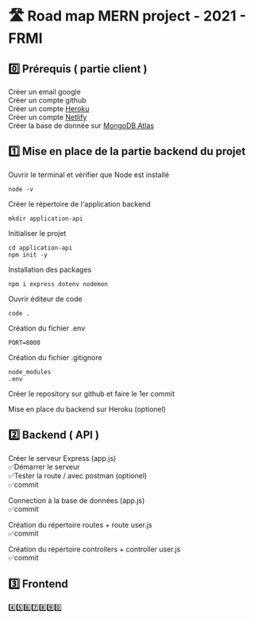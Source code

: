 # 🛣️ Road map MERN project - 2021 - FRMI

## 0️⃣ Prérequis ( partie client )

Créer un email google  
Créer un compte github  
Créer un compte [Heroku](https://www.heroku.com/)  
Créer un compte [Netlify](https://www.netlify.com/)  
Créer la base de donnée sur [MongoDB Atlas](https://www.mongodb.com/)

## 1️⃣ Mise en place de la partie backend du projet

Ouvrir le terminal et vérifier que Node est installé

`node -v`

Créer le répertoire de l'application backend

`mkdir application-api`

Initialiser le projet

`cd application-api`  
`npm init -y`

Installation des packages

`npm i express dotenv nodemon`

Ouvrir éditeur de code

`code .`

Création du fichier .env

```
PORT=8000
```

Création du fichier .gitignore

```
node_modules
.env
```

Créer le repository sur github et faire le 1er commit

Mise en place du backend sur Heroku (optionel)

## 2️⃣ Backend ( API )

Créer le serveur Express (app.js)  
✅Démarrer le serveur  
✅Tester la route / avec postman (optionel)  
✅commit

Connection à la base de données (app.js)  
✅commit

Création du répertoire routes + route user.js  
✅commit

Création du répertoire controllers + controller user.js  
✅commit

## 3️⃣ Frontend

4️⃣5️⃣6️⃣7️⃣8️⃣9️⃣0️⃣
